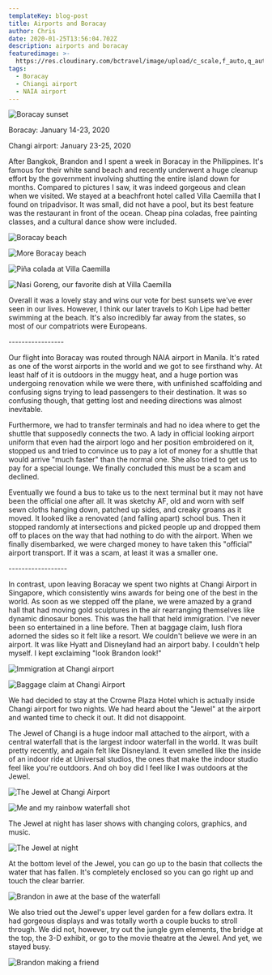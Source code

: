 ```yaml
---
templateKey: blog-post
title: Airports and Boracay
author: Chris
date: 2020-01-25T13:56:04.702Z
description: airports and boracay
featuredimage: >-
  https://res.cloudinary.com/bctravel/image/upload/c_scale,f_auto,q_auto,w_1080/v1584108300/IMG_20200121_182000_qzp7jl.jpg
tags:
  - Boracay
  - Chiangi airport
  - NAIA airport
---
```

![](https://res.cloudinary.com/bctravel/image/upload/c_scale,f_auto,q_auto,w_1080/v1584108300/IMG_20200121_182000_qzp7jl.jpg "Boracay sunset")

Boracay: January 14-23, 2020

Changi airport: January 23-25, 2020

After Bangkok, Brandon and I spent a week in Boracay in the Philippines. It's famous for their white sand beach and recently underwent a huge cleanup effort by the government involving shutting the entire island down for months. Compared to pictures I saw, it was indeed gorgeous and clean when we visited. We stayed at a beachfront hotel called Villa Caemilla that I found on tripadvisor. It was small, did not have a pool, but its best feature was the restaurant in front of the ocean. Cheap pina coladas, free painting classes, and a cultural dance show were included.

![](https://res.cloudinary.com/bctravel/image/upload/c_scale,f_auto,q_auto,w_1080/v1584108309/IMG_20200121_181919_ugs2ry.jpg "Boracay beach")

![](https://res.cloudinary.com/bctravel/image/upload/c_scale,f_auto,q_auto,w_1080/v1584108266/IMG_20200120_131136_iuzq6i.jpg "More Boracay beach")

![](https://res.cloudinary.com/bctravel/image/upload/c_scale,f_auto,q_auto,w_1080/v1584108256/IMG_20200117_121548_qhuzf3.jpg "Piña colada at Villa Caemilla")

![](https://res.cloudinary.com/bctravel/image/upload/c_scale,f_auto,q_auto,w_1080/v1584108300/IMG_20200122_182718_qhghd9.jpg "Nasi Goreng, our favorite dish at Villa Caemilla")

Overall it was a lovely stay and wins our vote for best sunsets we've ever seen in our lives. However, I think our later travels to Koh Lipe had better swimming at the beach. It's also incredibly far away from the states, so most of our compatriots were Europeans. 

\-----------------

Our flight into Boracay was routed through NAIA airport in Manila. It's rated as one of the worst airports in the world and we got to see firsthand why. At least half of it is outdoors in the muggy heat, and a huge portion was undergoing renovation while we were there, with unfinished scaffolding and confusing signs trying to lead passengers to their destination. It was so confusing though, that getting lost and needing directions was almost inevitable. 

Furthermore, we had to transfer terminals and had no idea where to get the shuttle that supposedly connects the two. A lady in official looking airport uniform that even had the airport logo and her position embroidered on it, stopped us and tried to convince us to pay a lot of money for a shuttle that would arrive "much faster" than the normal one. She also tried to get us to pay for a special lounge. We finally concluded this must be a scam and declined.

Eventually we found a bus to take us to the next terminal but it may not have been the official one after all. It was sketchy AF, old and worn with self sewn cloths hanging down, patched up sides, and creaky groans as it moved. It looked like a renovated (and falling apart) school bus. Then it stopped randomly at intersections and picked people up and dropped them off to places on the way that had nothing to do with the airport. When we finally disembarked, we were charged money to have taken this "official" airport transport. If it was a scam, at least it was a smaller one.

\------------------

In contrast, upon leaving Boracay we spent two nights at Changi Airport in Singapore, which consistently wins awards for being one of the best in the world. As soon as we stepped off the plane, we were amazed by a grand hall that had moving gold sculptures in the air rearranging themselves like dynamic dinosaur bones. This was the hall that held immigration. I've never been so entertained in a line before. Then at baggage claim, lush flora adorned the sides so it felt like a resort. We couldn't believe we were in an airport. It was like Hyatt and Disneyland had an airport baby. I couldn't help myself. I kept exclaiming "look Brandon look!"

![](https://res.cloudinary.com/bctravel/image/upload/c_scale,f_auto,q_auto,w_1080/v1584108286/IMG_20200123_182955_mcggov.jpg "Immigration at Changi airport ")

![](https://res.cloudinary.com/bctravel/image/upload/c_scale,f_auto,q_auto,w_1080/v1584108204/IMG_3338_t1kj84.jpg "Baggage claim at Changi Airport")

We had decided to stay at the Crowne Plaza Hotel which is actually inside Changi airport for two nights. We had heard about the "Jewel" at the airport and wanted time to check it out. It did not disappoint. 

The Jewel of Changi is a huge indoor mall attached to the airport, with a central waterfall that is the largest indoor waterfall in the world. It was built pretty recently, and again felt like Disneyland. It even smelled like the inside of an indoor ride at Universal studios, the ones that make the indoor studio feel like you're outdoors. And oh boy did I feel like I was outdoors at the Jewel.

![](https://res.cloudinary.com/bctravel/image/upload/c_scale,f_auto,q_auto,w_1080/v1584108255/IMG_3363_avoxbq.jpg "The Jewel at Changi Airport")

![](https://res.cloudinary.com/bctravel/image/upload/c_scale,f_auto,q_auto,w_1080/v1584108285/IMG_3373_rygtr2.jpg "Me and my rainbow waterfall shot")

The Jewel at night has laser shows with changing colors, graphics, and music. 

![](https://res.cloudinary.com/bctravel/image/upload/c_scale,f_auto,q_auto,w_1080/v1584108302/IMG_20200123_194636_qprsnp.jpg "The Jewel at night")

At the bottom level of the Jewel, you can go up to the basin that collects the water that has fallen. It's completely enclosed so you can go right up and touch the clear barrier.

![](https://res.cloudinary.com/bctravel/image/upload/c_scale,f_auto,q_auto,w_1080/v1584108242/IMG_3365_iljaa6.jpg "Brandon in awe at the base of the waterfall")

We also tried out the Jewel's upper level garden for a few dollars extra. It had gorgeous displays and was totally worth a couple bucks to stroll through. We did not, however, try out the jungle gym elements, the bridge at the top, the 3-D exhibit, or go to the movie theatre at the Jewel. And yet, we stayed busy.

![](https://res.cloudinary.com/bctravel/image/upload/c_scale,f_auto,q_auto,w_1080/v1584108432/IMG_20200124_175245_geqhjs.jpg "Brandon making a friend")

